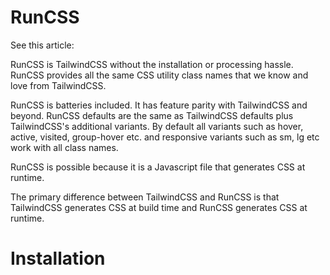 # RunCSS

See this article: [](https://dev.to/mudgen/runcss-a-runtime-version-of-tailwindcss-5dic)

RunCSS is TailwindCSS without the installation or processing hassle. RunCSS provides all the same CSS utility class names that we know and love from TailwindCSS.

RunCSS is batteries included. It has feature parity with TailwindCSS and beyond. RunCSS defaults are the same as TailwindCSS defaults plus TailwindCSS's additional variants. By default all variants such as hover, active, visited, group-hover etc. and responsive variants such as sm, lg etc work with all class names.

RunCSS is possible because it is a Javascript file that generates CSS at runtime.

The primary difference between TailwindCSS and RunCSS is that TailwindCSS generates CSS at build time and RunCSS generates CSS at runtime.

# Installation



